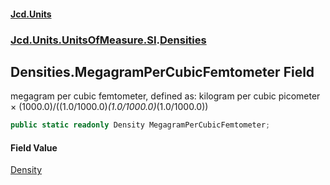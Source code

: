 #### [Jcd.Units](index.md 'index')
### [Jcd.Units.UnitsOfMeasure.SI](Jcd.Units.UnitsOfMeasure.SI.md 'Jcd.Units.UnitsOfMeasure.SI').[Densities](Densities.md 'Jcd.Units.UnitsOfMeasure.SI.Densities')

## Densities.MegagramPerCubicFemtometer Field

megagram per cubic femtometer, defined as: kilogram per cubic picometer × (1000.0)/((1.0/1000.0)*(1.0/1000.0)*(1.0/1000.0))

```csharp
public static readonly Density MegagramPerCubicFemtometer;
```

#### Field Value
[Density](Density.md 'Jcd.Units.UnitTypes.Density')